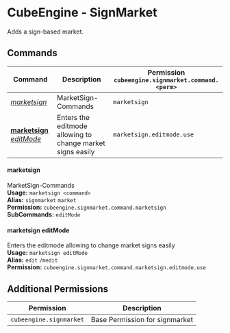 # CubeEngine - SignMarket
Adds a sign-based market.
## Commands
| Command | Description | Permission<br>`cubeengine.signmarket.command.<perm>` |
| --- | --- | --- |
| [*marketsign*](#marketsign) | MarketSign-Commands | `marketsign` |
| [**marketsign** *editMode*](#marketsign-editmode) | Enters the editmode allowing to change market signs easily | `marketsign.editmode.use` |
#### marketsign  
MarketSign-Commands  
**Usage:** `marketsign <command>`  
**Alias:** `signmarket` `market`  
**Permission:** `cubeengine.signmarket.command.marketsign`  
**SubCommands:** `editMode`  
#### marketsign editMode  
Enters the editmode allowing to change market signs easily  
**Usage:** `marketsign editMode `  
**Alias:** `edit` `/medit`  
**Permission:** `cubeengine.signmarket.command.marketsign.editmode.use`  
  
## Additional Permissions

| Permission | Description |
| --- | --- |
| `cubeengine.signmarket` | Base Permission for signmarket |